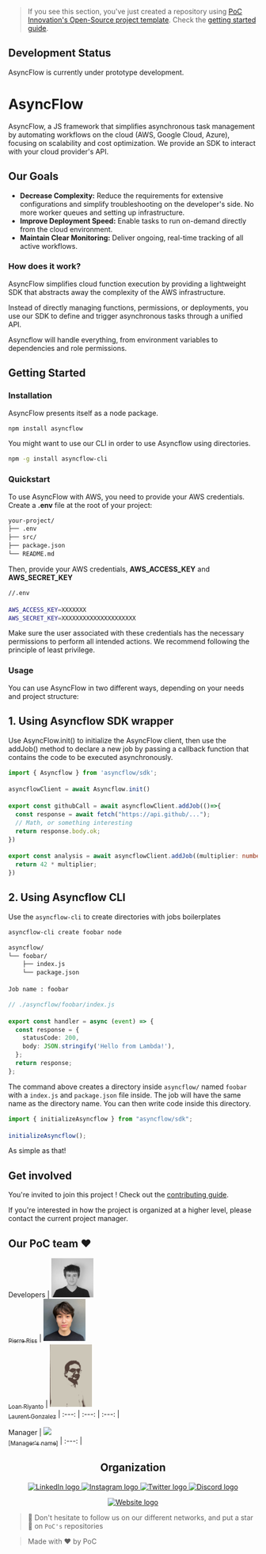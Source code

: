 > If you see this section, you've just created a repository using [PoC Innovation's Open-Source project template](https://github.com/PoCInnovation/open-source-project-template). Check the [getting started guide](./.github/getting-started.md).

## Development Status

AsyncFlow is currently under prototype development.

# AsyncFlow

AsyncFlow, a JS framework that simplifies asynchronous task management by automating workflows on the cloud (AWS, Google Cloud, Azure), focusing on scalability and cost optimization.
We provide an SDK to interact with your cloud provider's API.

## Our Goals

- **Decrease Complexity:**
  Reduce the requirements for extensive configurations and simplify troubleshooting on the developer's side. No more worker queues and setting up infrastructure.
- **Improve Deployment Speed:**
  Enable tasks to run on-demand directly from the cloud environment.
- **Maintain Clear Monitoring:**
  Deliver ongoing, real-time tracking of all active workflows.

### How does it work?

AsyncFlow simplifies cloud function execution by providing a lightweight SDK that abstracts away the complexity of the AWS infrastructure.

Instead of directly managing functions, permissions, or deployments, you use our SDK to define and trigger asynchronous tasks through a unified API.

Asyncflow will handle everything, from environment variables to dependencies and role permissions.

## Getting Started

### Installation

AsyncFlow presents itself as a node package.

```bash
npm install asyncflow
```

You might want to use our CLI in order to use Asyncflow using directories.

```bash
npm -g install asyncflow-cli
```

### Quickstart

To use AsyncFlow with AWS, you need to provide your AWS credentials. Create a **.env** file at the root of your project:

```bash
your-project/
├── .env
├── src/
├── package.json
└── README.md
```

Then, provide your AWS credentials, **AWS_ACCESS_KEY** and **AWS_SECRET_KEY**

```bash
//.env

AWS_ACCESS_KEY=XXXXXXX
AWS_SECRET_KEY=XXXXXXXXXXXXXXXXXXXXX
```
Make sure the user associated with these credentials has the necessary permissions to perform all intended actions. We recommend following the principle of least privilege.


### Usage

You can use AsyncFlow in two different ways, depending on your needs and project structure:

## 1. Using Asyncflow SDK wrapper

Use AsyncFlow.init() to initialize the AsyncFlow client, then use the addJob() method to declare a new job by passing a callback function that contains the code to be executed asynchronously.

```ts
import { Asyncflow } from 'asyncflow/sdk';

asyncflowClient = await Asyncflow.init()

export const githubCall = await asyncflowClient.addJob(()=>{
  const response = await fetch("https://api.github/...");
  // Math, or something interesting
  return response.body.ok;
})

export const analysis = await asyncflowClient.addJob((multiplier: number)=>{
  return 42 * multiplier;
})
```


## 2. Using Asyncflow CLI

Use the `asyncflow-cli` to create directories with jobs boilerplates

```bash
asyncflow-cli create foobar node
```
```bash
asyncflow/
└── foobar/
    ├── index.js
    └── package.json

Job name : foobar
```

```ts
// ./asyncflow/foobar/index.js

export const handler = async (event) => {
  const response = {
    statusCode: 200,
    body: JSON.stringify('Hello from Lambda!'),
  };
  return response;
};

```

The command above creates a directory inside `asyncflow/` named `foobar` with a `index.js` and `package.json` file inside. The job will have the same name as the directory name. You can then write code inside this directory.



```ts
import { initializeAsyncflow } from "asyncflow/sdk";

initializeAsyncflow();
```

As simple as that!

## Get involved

You're invited to join this project ! Check out the [contributing guide](./CONTRIBUTING.md).

If you're interested in how the project is organized at a higher level, please contact the current project manager.

## Our PoC team ❤️

Developers
| [<img src=".github/assets/pierre.png" width=85><br><sub>Pierre Riss</sub>](https://github.com/MrZalTy) | [<img src=".github/assets/loan.jpeg" width=85><br><sub>Loan Riyanto</sub>](https://github.com/skl1017) | [<img src=".github/assets/laurent.jpg" width=85><br><sub>Laurent Gonzalez</sub>](https://github.com/lg-epitech)
| :---: | :---: | :---: |

Manager
| [<img src="https://github.com/pierrelissope.png?size=85" width=85><br><sub>[Manager's name]</sub>](https://github.com/adrienfort)
| :---: |

<h2 align=center>
Organization
</h2>

<p align='center'>
    <a href="https://www.linkedin.com/company/pocinnovation/mycompany/">
        <img src="https://img.shields.io/badge/LinkedIn-0077B5?style=for-the-badge&logo=linkedin&logoColor=white" alt="LinkedIn logo">
    </a>
    <a href="https://www.instagram.com/pocinnovation/">
        <img src="https://img.shields.io/badge/Instagram-E4405F?style=for-the-badge&logo=instagram&logoColor=white" alt="Instagram logo"
>
    </a>
    <a href="https://twitter.com/PoCInnovation">
        <img src="https://img.shields.io/badge/Twitter-1DA1F2?style=for-the-badge&logo=twitter&logoColor=white" alt="Twitter logo">
    </a>
    <a href="https://discord.com/invite/Yqq2ADGDS7">
        <img src="https://img.shields.io/badge/Discord-7289DA?style=for-the-badge&logo=discord&logoColor=white" alt="Discord logo">
    </a>
</p>
<p align=center>
    <a href="https://www.poc-innovation.fr/">
        <img src="https://img.shields.io/badge/WebSite-1a2b6d?style=for-the-badge&logo=GitHub Sponsors&logoColor=white" alt="Website logo">
    </a>
</p>

> 🚀 Don't hesitate to follow us on our different networks, and put a star 🌟 on `PoC's` repositories

> Made with ❤️ by PoC
